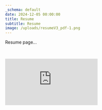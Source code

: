 ```yaml
---
_schema: default
date: 2024-12-05 00:00:00
title: Resume
subtitle: Resume
image: /uploads/resumeV3_pdf-1.png
---
```

Resume page...

&nbsp;

<iframe src="https://drive.google.com/file/d/1KZONzUkOMHrcomw7wa7qKW-N7XMaqwRv/preview" frameborder="0"></iframe>

&nbsp;

&nbsp;
